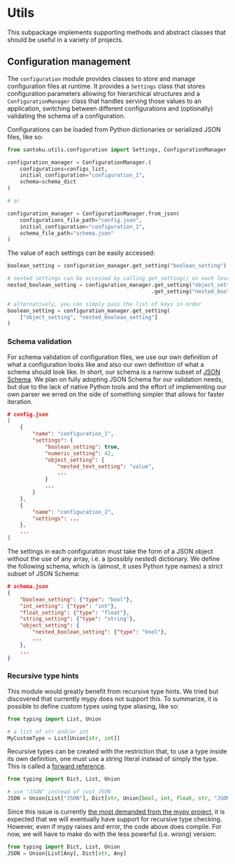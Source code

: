 # Utils
This subpackage implements supporting methods and abstract classes that should be useful in a variety of projects.

## Configuration management 
The `configuration` module provides classes to store and manage configuration files at runtime. It provides a `Settings` class that stores configuration parameters allowing for hierarchical structures and a `ConfigurationManager` class that handles serving those values to an application, switching between different configurations and (optionally) validating the schema of a configuration.

Configurations can be loaded from Python dictionaries or serialized JSON files, like so:

```python
from santoku.utils.configuration import Settings, ConfigurationManager

configuration_manager = ConfigurationManager.(
    configurations=configs_list,
    initial_configuration="configuration_1",
    schema=schema_dict
)

# or

configuration_manager = ConfigurationManager.from_json(
    configurations_file_path="config.json",
    initial_configuration="configuration_1",
    schema_file_path="schema.json"
)
```

The value of each settings can be easily accessed:

```python
boolean_setting = configuration_manager.get_setting("boolean_setting")

# nested settings can be accessed by calling get_setting() on each level
nested_boolean_setting = configuration_manager.get_setting("object_setting")\
                                              .get_setting("nested_boolean_setting")

# alternatively, you can simply pass the list of keys in order
boolean_setting = configuration_manager.get_setting(
    ["object_setting", "nested_boolean_setting"]
)
```


### Schema validation
For schema validation of configuration files, we use our own definition of what a configuration looks like and also our own definition of what a schema should look like. In short, our schema is a narrow subset of [JSON Schema](https://json-schema.org/). We plan on fully adopting JSON Schema for our validation needs, but due to the lack of native Python tools and the effort of implementing our own parser we erred on the side of something simpler that allows for faster iteration.

```JSON
# config.json
[
    {
        "name": "configuration_1",
        "settings": {
            "boolean_setting": true,
            "numeric_setting": 42,
            "object_setting": {
                "nested_text_setting": "value",
                ...
            }
            ...
        }
    },
    {
        "name": "configuration_2",
        "settings": ...
    },
    ...
]
```

The settings in each configuration must take the form of a JSON object without the use of any array, i.e. a (possibly nested) dictionary. We define the following schema, which is (almost, it uses Python type names) a strict subset of JSON Schema:

```JSON
# schema.json
{
    "boolean_setting": {"type": "bool"},
    "int_setting": {"type": "int"},
    "float_setting": {"type": "float"},
    "string_setting": {"type": "string"},
    "object_setting": {
        "nested_boolean_setting": {"type": "bool"},
        ...
    },
    ...
}
```

### Recursive type hints
This module would greatly benefit from recursive type hints. We tried but discovered that currently mypy does not support this. To summarize, it is possible to define custom types using type aliasing, like so:

```python
from typing import List, Union

# a list of str and/or int
MyCustomType = List[Union[str, int]]
```

Recursive types can be created with the restriction that, to use a type inside its own definition, one must use a string literal instead of simply the type. This is called a [forward reference](https://www.python.org/dev/peps/pep-0484/#forward-references).

```python
from typing import Dict, List, Union

# use "JSON" instead of just JSON
JSON = Union[List["JSON"], Dict[str, Union[bool, int, float, str, "JSON"]]
```

Since this issue is currently [the most demanded from the mypy project](https://github.com/python/mypy/issues/731), it is expected that we will eventually have support for recursive type checking. However, even if mypy raises and error, the code above does compile. For now, we will have to make do with the less powerful (i.e. wrong) version:

```python
from typing import Dict, List, Union
JSON = Union[List[Any], Dict[str, Any]
```
    